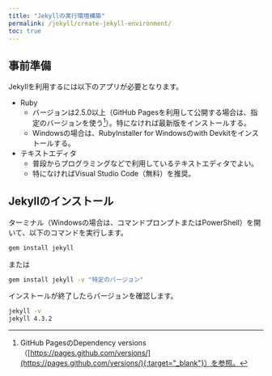```yaml
---
title: "Jekyllの実行環境構築"
permalink: /jekyll/create-jekyll-environment/
toc: true
---
```

## 事前準備
Jekyllを利用するには以下のアプリが必要となります。
- Ruby
  - バージョンは2.5.0以上（GitHub Pagesを利用して公開する場合は、指定のバージョンを使う[^1]）。特になければ最新版をインストールする。
  - Windowsの場合は、RubyInstaller for Windowsのwith Devkitをインストールする。
- テキストエディタ
  - 普段からプログラミングなどで利用しているテキストエディタでよい。
  - 特になければVisual Studio Code（無料）を推奨。

[^1]: GitHub PagesのDependency versions（[https://pages.github.com/versions/](https://pages.github.com/versions/){:target="_blank"}）を参照。

## Jekyllのインストール
ターミナル（Windowsの場合は、コマンドプロンプトまたはPowerShell）を開いて、以下のコマンドを実行します。
```bash
gem install jekyll
```
または
```bash
gem install jekyll -v "特定のバージョン"
```
インストールが終了したらバージョンを確認します。
```bash
jekyll -v
jekyll 4.3.2
```
